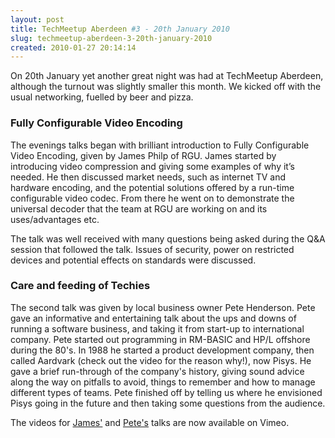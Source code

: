 ```yaml
---
layout: post
title: TechMeetup Aberdeen #3 - 20th January 2010
slug: techmeetup-aberdeen-3-20th-january-2010
created: 2010-01-27 20:14:14
---
```


On 20th January yet another great night was had at TechMeetup Aberdeen, although the turnout was slightly smaller this month. We kicked off with the usual networking, fuelled by beer and pizza.
<h3>Fully Configurable Video Encoding</h3>
The evenings talks began with brilliant introduction to  Fully Configurable Video Encoding, given by James Philp of RGU. James started by introducing video compression and giving some examples of why it’s needed. He then discussed market needs, such as internet TV and hardware encoding, and the potential solutions offered by a run-time configurable video codec. From there he went on to demonstrate the universal decoder that the team at RGU are working on and its uses/advantages etc.

The talk was well received with many questions being asked during the Q&A session that followed the talk. Issues of security, power on restricted devices and potential effects on standards were discussed.
<h3 style="font-size: 1.17em;">Care and feeding of Techies</h3>
The second talk was given by local business owner Pete Henderson. Pete gave an informative and entertaining talk about the ups and downs of running a software business, and taking it from start-up to international company. Pete started out programming in RM-BASIC and HP/L offshore during the 80's. In 1988 he started a product development company, then called Aardvark (check out the video for the reason why!), now Pisys. He gave a brief run-through of the company's history, giving sound advice along the way on pitfalls to avoid, things to remember and how to manage different types of teams. Pete finished off by telling us where he envisioned Pisys going in the future and then taking some questions from the audience.

The videos for <a title="Video of James Philp's talk" href="http://www.vimeo.com/8955867">James'</a> and <a title="Video of Pete Henderson's talk" href="http://www.vimeo.com/8960351">Pete's</a> talks are now available on Vimeo.
<div id="_mcePaste" style="position: absolute; left: -10000px; top: 0px; width: 1px; height: 1px; overflow: hidden;">applications</div>
<div id="_mcePaste" style="position: absolute; left: -10000px; top: 0px; width: 1px; height: 1px; overflow: hidden;">q’s</div>
<div id="_mcePaste" style="position: absolute; left: -10000px; top: 0px; width: 1px; height: 1px; overflow: hidden;">security - C injection issues. VM so limited impact</div>
<div id="_mcePaste" style="position: absolute; left: -10000px; top: 0px; width: 1px; height: 1px; overflow: hidden;">issues with power on restrained devices</div>
<div id="_mcePaste" style="position: absolute; left: -10000px; top: 0px; width: 1px; height: 1px; overflow: hidden;">HTML5 issues, will cope fine and possibly mean no longer have issues with new standards</div>
<div id="_mcePaste" style="position: absolute; left: -10000px; top: 0px; width: 1px; height: 1px; overflow: hidden;">various others</div>